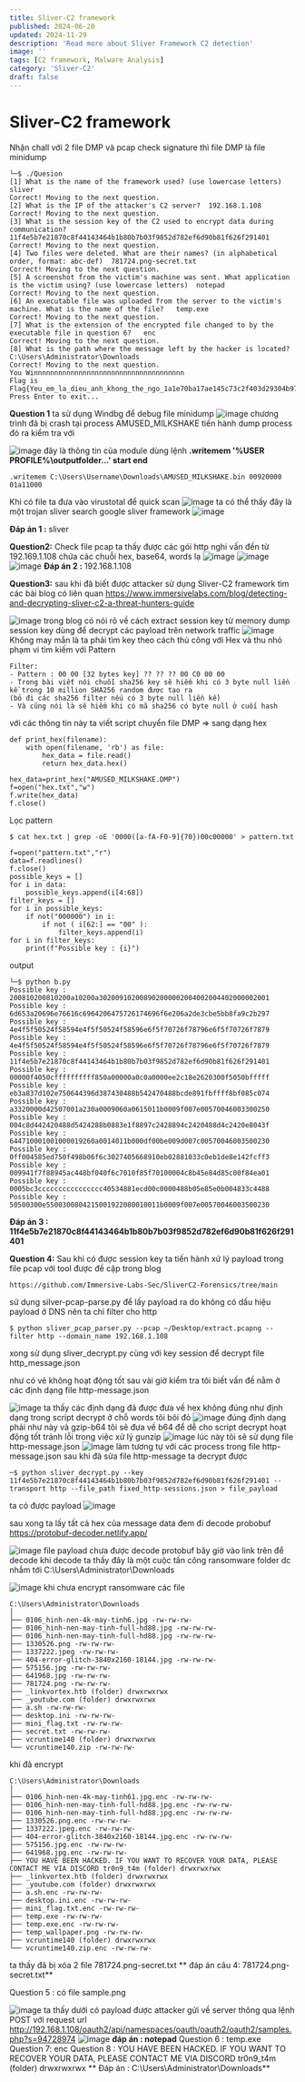 ```yaml
---
title: Sliver-C2 framework
published: 2024-06-20
updated: 2024-11-29
description: 'Read more about Sliver Framework C2 detection'
image: ''
tags: [C2 framework, Malware Analysis]
category: 'Sliver-C2'
draft: false 
---
```

# Sliver-C2 framework



Nhận chall với 2 file DMP và pcap
check signature thì file DMP là file minidump 

```
└─$ ./Quesion
[1] What is the name of the framework used? (use lowercase letters)  sliver
Correct! Moving to the next question.
[2] What is the IP of the attacker's C2 server?  192.168.1.108
Correct! Moving to the next question.
[3] What is the session key of the C2 used to encrypt data during communication?  11f4e5b7e21870c8f44143464b1b80b7b03f9852d782ef6d90b81f626f291401
Correct! Moving to the next question.
[4] Two files were deleted. What are their names? (in alphabetical order, format: abc-def)  781724.png-secret.txt
Correct! Moving to the next question.
[5] A screenshot from the victim's machine was sent. What application is the victim using? (use lowercase letters)  notepad
Correct! Moving to the next question.
[6] An executable file was uploaded from the server to the victim's machine. What is the name of the file?   temp.exe
Correct! Moving to the next question.
[7] What is the extension of the encrypted file changed to by the executable file in question 6?   enc
Correct! Moving to the next question.
[8] What is the path where the message left by the hacker is located?   C:\Users\Administrator\Downloads
Correct! Moving to the next question.
You Winnnnnnnnnnnnnnnnnnnnnnnnnnnnnnnnnnnnn
Flag is Flag{Yeu_em_la_dieu_anh_khong_the_ngo_1a1e70ba17ae145c73c2f403d29304b97ede240987e8850d9643924dc05e00d2}
Press Enter to exit...

```

**Question 1**
ta sử dụng Windbg để debug file minidump
![image](https://hackmd.io/_uploads/r1yhusor1x.png)
chương trình đã bị crash tại process AMUSED_MILKSHAKE
tiến hành dump process đó ra kiểm tra với 

![image](https://hackmd.io/_uploads/HyVNYioSkg.png)
đây là thông tin của module
dùng lệnh **.writemem '%USER PROFILE%\outputfolder\...' start end**
```
.writemem C:\Users\Username\Downloads\AMUSED_MILKSHAKE.bin 00920000 01a11000
```
Khi có file ta đưa vào virustotal để quick scan
![image](https://hackmd.io/_uploads/BJOE5ojSkl.png)
ta có thể thấy đây là một trojan sliver 
search google sliver framework
![image](https://hackmd.io/_uploads/HyQq5ooSye.png)

**Đáp án 1 :** sliver

**Question2:** 
Check file pcap ta thấy được các gói http nghi vấn đến từ 192.169.1.108 chứa các chuỗi hex, base64, words lạ
![image](https://hackmd.io/_uploads/B1hZojoryx.png)
![image](https://hackmd.io/_uploads/SJM7iisS1x.png)
![image](https://hackmd.io/_uploads/rkSVjsjBkg.png)
**Đáp án 2 :** 192.168.1.108

**Question3:**
sau khi đã biết được attacker sử dụng Sliver-C2 framework
tìm các bài blog có liên quan
https://www.immersivelabs.com/blog/detecting-and-decrypting-sliver-c2-a-threat-hunters-guide

![image](https://hackmd.io/_uploads/Hy_Z2osS1g.png)
trong blog có nói rõ về cách extract session key từ memory dump
session key dùng để decrypt các payload trên network traffic
![image](https://hackmd.io/_uploads/HkX8hosBke.png)
Không may mắn là ta phải tìm key theo cách thủ công với Hex
và thu nhỏ phạm vi tìm kiếm với Pattern
```
Filter:
- Pattern : 00 00 [32 bytes key] ?? ?? ?? 00 C0 00 00
- Trong bài viết nói chuỗi sha256 key sẽ hiếm khi có 3 byte null liền kề trong 10 million SHA256 random được tạo ra
(bỏ đi các sha256 filter nếu có 3 byte null liền kề)
- Và cũng nói là sẽ hiếm khi có mã sha256 có byte null ở cuối hash
```
với các thông tin này ta viết script 
chuyển file DMP => sang dạng hex
```
def print_hex(filename):
    with open(filename, 'rb') as file:
        hex_data = file.read()
        return hex_data.hex()

hex_data=print_hex("AMUSED_MILKSHAKE.DMP")
f=open("hex.txt","w")
f.write(hex_data)
f.close()
```
Lọc pattern
```
$ cat hex.txt | grep -oE '0000([a-fA-F0-9]{70})00c00000' > pattern.txt
```
```
f=open("pattern.txt","r")
data=f.readlines()
f.close()
possible_keys = []
for i in data:
    possible_keys.append(i[4:68])
filter_keys = []
for i in possible_keys:
    if not("000000") in i:
    	if not ( i[62:] == "00" ):
    		filter_keys.append(i)
for i in filter_keys:
	print(f"Possible key : {i}")
```

output
```
└─$ python b.py
Possible key : 200810200810200a10200a302009102008902000002004002004402000002001
Possible key : 6d653a20696e76616c6964206475726174696f6e206a2de3cbe5bb8fa9c2b297
Possible key : 4e4f5f50524f58594e4f5f50524f58596e6f5f70726f78796e6f5f70726f7879
Possible key : 4e4f5f50524f58594e4f5f50524f58596e6f5f70726f78796e6f5f70726f7879
Possible key : 11f4e5b7e21870c8f44143464b1b80b7b03f9852d782ef6d90b81f626f291401
Possible key : 00000f4050cffffffffff850a00000a0c0a0000ee2c18e2620300f5050bfffff
Possible key : eb3a837d102e750644396d387430488b542470488bcde891fbffff8bf085c074
Possible key : a3320000d42507001a230a0009060a0615011b0009f007e00570046003300250
Possible key : 004c8d442420488d5424288b0883e1f8897c2428894c2420488d4c2420e8043f
Possible key : 644710001001000019260a0014011b000df00be009d007c00570046003500230
Possible key : 0ff004585ed750f498b06f6c3027405668910eb02881033c0eb1de8e142fcff3
Possible key : 009941f7f88945ac448bf040f6c7010f85f70100004c8b45e84d85c00f84ea01
Possible key : 0005bc3cccccccccccccccc40534881ecd00c0000488b05e85e0b004833c4488
Possible key : 50500300e5500300804215001922080010011b0009f007e00570046003500230

```

**Đáp án 3 : 11f4e5b7e21870c8f44143464b1b80b7b03f9852d782ef6d90b81f626f291401**

**Question 4:**
Sau khi có được session key ta tiến hành xử lý payload trong file pcap với tool được đề cập trong blog
```
https://github.com/Immersive-Labs-Sec/SliverC2-Forensics/tree/main
```

sử dụng
silver-pcap-parse.py để lấy payload ra
do không có dấu hiệu payload ở DNS nên ta chỉ filter cho http
```
$ python sliver_pcap_parser.py --pcap ~/Desktop/extract.pcapng --filter http --domain_name 192.168.1.108

```
xong sử dụng sliver_decrypt.py cùng với key session để decrypt file http_message.json

như có vẻ không hoạt động tốt
sau vài giờ kiểm tra tôi biết vấn đề nằm ở các định dạng file http-message.json 

![image](https://hackmd.io/_uploads/rkZ3F2sBJg.png)
ta thấy các định dạng đã được đưa về hex không đúng như định dạng trong script decrypt
ở chỗ words tôi bôi đỏ 
![image](https://hackmd.io/_uploads/rkgMqhoHye.png)
đúng định dạng phải như này
và gzip-b64 tôi sẽ đưa về b64 để dễ cho script decrypt hoạt động tốt tránh lỗi trong việc xử lý gunzip
![image](https://hackmd.io/_uploads/ry0U93jryx.png)
lúc này tôi sẽ sử dụng file http-message.json
![image](https://hackmd.io/_uploads/SJIj5hoHJx.png)
làm tương tự với các process trong file http-message.json
sau khi đã sửa file http-message ta decrypt được
```
─$ python sliver_decrypt.py --key 11f4e5b7e21870c8f44143464b1b80b7b03f9852d782ef6d90b81f626f291401 --transport http --file_path fixed_http-sessions.json > file_payload

```
ta có được payload
![image](https://hackmd.io/_uploads/B1g2nhjrkg.png)


sau xong ta lấy tất cả hex của message data đem đi decode probobuf 
https://protobuf-decoder.netlify.app/

![image](https://hackmd.io/_uploads/BkOPp3jSye.png)
file payload chưa được decode protobuf
bây giờ vào link trên để decode 
khi decode ta thấy đây là một cuộc tấn công ransomware
folder dc nhắm tới C:\Users\Administrator\Downloads


![image](https://hackmd.io/_uploads/BJ1EA2iryx.png)
khi chưa encrypt ransomware
các file
```
C:\Users\Administrator\Downloads
│
├── 0106_hinh-nen-4k-may-tinh6.jpg -rw-rw-rw-
├── 0106_hinh-nen-may-tinh-full-hd88.jpg -rw-rw-rw-
├── 0106_hinh-nen-may-tinh-full-hd88.jpg -rw-rw-rw-
├── 1330526.png -rw-rw-rw-
├── 1337222.jpeg -rw-rw-rw-
├── 404-error-glitch-3840x2160-18144.jpg -rw-rw-rw-
├── 575156.jpg -rw-rw-rw-
├── 641968.jpg -rw-rw-rw-
├── 781724.png -rw-rw-rw-
├── _linkvortex.htb (folder) drwxrwxrwx
├── _youtube.com (folder) drwxrwxrwx
├── a.sh -rw-rw-rw-
├── desktop.ini -rw-rw-rw-
├── mini_flag.txt -rw-rw-rw-
├── secret.txt -rw-rw-rw-
├── vcruntime140 (folder) drwxrwxrwx
└── vcruntime140.zip -rw-rw-rw-

```

khi đã encrypt
```
C:\Users\Administrator\Downloads
│
├── 0106_hinh-nen-4k-may-tinh61.jpg.enc -rw-rw-rw-
├── 0106_hinh-nen-may-tinh-full-hd88.jpg.enc -rw-rw-rw-
├── 0106_hinh-nen-may-tinh-full-hd88.jpg.enc -rw-rw-rw-
├── 1330526.png.enc -rw-rw-rw-
├── 1337222.jpeg.enc -rw-rw-rw-
├── 404-error-glitch-3840x2160-18144.jpg.enc -rw-rw-rw-
├── 575156.jpg.enc -rw-rw-rw-
├── 641968.jpg.enc -rw-rw-rw-
├── YOU HAVE BEEN HACKED. IF YOU WANT TO RECOVER YOUR DATA, PLEASE CONTACT ME VIA DISCORD tr0n9_t4m (folder) drwxrwxrwx
├── _linkvortex.htb (folder) drwxrwxrwx
├── _youtube.com (folder) drwxrwxrwx
├── a.sh.enc -rw-rw-rw-
├── desktop.ini.enc -rw-rw-rw-
├── mini_flag.txt.enc -rw-rw-rw-
├── temp.exe -rw-rw-rw-
├── temp.exe.enc -rw-rw-rw-
├── temp_wallpaper.png -rw-rw-rw-
├── vcruntime140 (folder) drwxrwxrwx
└── vcruntime140.zip.enc -rw-rw-rw-

```

 ta thấy đã bị xóa 2 file 781724.png-secret.txt
** đáp án câu 4: 781724.png-secret.txt**

Question 5 : có file sample.png

![image](https://hackmd.io/_uploads/SJt1WpiHye.png)
ta thấy dưới có payload được attacker gửi về server thông qua lệnh POST với request url http://192.168.1.108/oauth2/api/namespaces/oauth/oauth2/oauth2/samples.php?s=94728974
![image](https://hackmd.io/_uploads/HkB3Waorye.png)
**đáp án : notepad**
Question 6 : temp.exe
Question 7: enc
Question 8 : YOU HAVE BEEN HACKED. IF YOU WANT TO RECOVER YOUR DATA, PLEASE CONTACT ME VIA DISCORD tr0n9_t4m (folder) drwxrwxrwx
** Đáp án : C:\Users\Administrator\Downloads**

